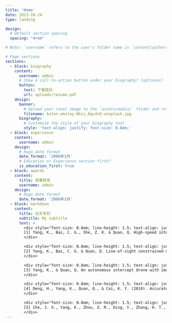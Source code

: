 ```yaml
---
title: 'Home'
date: 2023-10-24
type: landing

design:
  # Default section spacing
  spacing: "4rem"

# Note: `username` refers to the user's folder name in `content/authors/`

# Page sections
sections:
  - block: biography
    content:
      username: admin
      # Show a call-to-action button under your biography? (optional)
      button:
        text: 下载简历
        url: uploads/resume.pdf
    design:
      banner:
        # Upload your cover image to the `assets/media/` folder and reference it here
        filename: kalen-emsley-Bkci_8qcdvQ-unsplash.jpg
      biography:
        # Customize the style of your biography text
        style: 'text-align: justify; font-size: 0.8em;'
  - block: experience
    content:
      username: admin
    design:
      # Hugo date format
      date_format: '2006年1月'
      # Education or Experience section first?
      is_education_first: true
  - block: awards
    content:
      title: 竞赛获奖
      username: admin
    design:
      # Hugo date format
      date_format: '2006年1月'
  - block: markdown
    content:
      title: 论文专利
      subtitle: My subtitle
      text: >
        <div style="font-size: 0.8em; line-height: 1.5; text-align: justify; margin-bottom: 0.5em;">
        [1] Yang, K., Bai, C. G., She, Z. K. & Quan, Q. High-speed interception multicopter control by image-based visual servoing [J]. IEEE Transactions on Control Systems Technology. 
        </div>

        <div style="font-size: 0.8em; line-height: 1.5; text-align: justify; margin-bottom: 0.5em;">
        [2] Yang, K., Bai, C. G. & Quan, Q. Line-of-sight constrained multicopter interceptability [J]. Journal of Guidance Control and Dynamics.
        </div>

        <div style="font-size: 0.8em; line-height: 1.5; text-align: justify; margin-bottom: 0.5em;">
        [3] Yang, K., & Quan, Q. An autonomous intercept drone with image-based visual servo. In 2020 IEEE International Conference on Robotics and Automation (ICRA) (pp. 2230-2236). IEEE.
        </div>

        <div style="font-size: 0.8em; line-height: 1.5; text-align: justify; margin-bottom: 0.5em;">
        [4] Deng, H., Yang, K., Quan, Q., & Cai, K. Y. (2019). Accurate and flexible calibration method for a class of visual sensor networks. IEEE Sensors Journal.
        </div>

        <div style="font-size: 0.8em; line-height: 1.5; text-align: justify; margin-bottom: 0.5em;">
        [5] Che, J. X., Yang, K., Zhou, Z. M., Ding, Y., Zhang, H. T., & Quan, Q. (2022, November). Hi-Speed Visual Servo Docking for Multicopter UAV based on Velocity Control Mode. In 2022 China Automation Congress (CAC). IEEE.
        </div>
---
```

